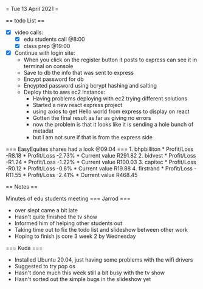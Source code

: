 = Tue 13 April 2021 =

== todo List ==
- [X] video calls:
	- [X] edu students call @8:00
	- [X] class prep @19:00
- [X] Continue with login site:
	- When you click on the register button it posts to express can see it in terminal on console
	- Save to db the info that was sent to express
	- Encypt password for db
	- Encypted password using bcrypt hashing and salting
	- Deploy this to aws ec2 instance:
		- Having problems deploying with ec2 trying different solutions
		- Started a new react express project
		- using axios to get Hello world from express to display on react
		- Gotten the final result as far as giving no errors
		- now the problem is that it looks like it is sending a hole bunch of metadat
		- but I am not sure if that is from the express side

=== EasyEquites shares had a look @09:04 ===
	1. bhpbilliton
		* Profit/Loss -R8.18
		* Profit/Loss -2.73%
		* Current value R291.82
	2. bidvest
		* Profit/Loss -R1.24
		* Profit/Loss -1.22%
		* Current value R100.03
	3. capitec
		* Profit/Loss -R0.12
		* Profit/Loss -0.6%
		* Current value R19.88
	4. firstrand
		* Profit/Loss -R11.55
		* Profit/Loss -2.41%
		* Current value R468.45

== Notes ==

Minutes of edu students meeting
=== Jarrod ===
- over slept came a bit late
- Hasn't quite finished the tv show
- Informed him of helping other students out
- Taking time out to fix the todo list and slideshow between other work
- Hoping to finish js core 3 week 2 by Wednesday

=== Kuda ===
- Installed Ubuntu 20.04, just having some problems with the wifi drivers
- Suggested to try pop os
- Hasn't done much this week still a bit busy with the tv show
- Hasn't sorted out the simple bugs in the slideshow yet
